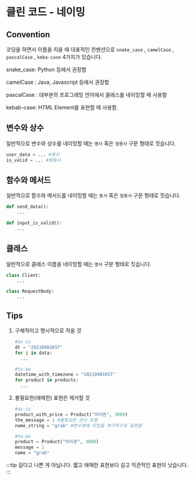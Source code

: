 # 클린 코드 - 네이밍

## Convention

코딩을 하면서 이름을 지을 때 대표적인 컨벤션으로 `snake_case` , `camelCase` , `pascalCase` , `keba-case` 4가지가 있습니다.

snake_case: Python 등에서 권장함

camelCase : Java, Javascript 등에서 권장함

pascalCase : 대부분의 프로그래밍 언어에서 클래스를 네이밍할 때 사용함

kebab-case: HTML Element를 표현할 때 사용함.

## 변수와 상수

일반적으로 변수와 상수를 네이밍할 때는 `명사` 혹은 `형용사` 구문 형태로 짓습니다.

```python
user_data = ... #명사
is_valid = ... #형용사
```

## 함수와 메서드

일반적으로 함수와 메서드를 네이밍할 때는 `동사` 혹은 `형용사` 구문 형태로 짓습니다.

```python
def send_data():
    ...

def input_is_valid():
    ...
```

## 클래스

일반적으로 클래스 이름을 네이밍할 때는 `명사` 구문 형태로 짓습니다.

```python
class Client:
    ...

class RequestBody:
    ...
```

## Tips

1. 구체적이고 명시적으로 적을 것

   ```python
   #as-is
   dt = "20210901KST"
   for i in data:
     ...
   
   #to-be
   datetime_with_timezone = "20210901KST"
   for product in products:
     ...
   
   ```

2. 불필요한(애매한) 표현은 제거할 것

   ```python
   #as-is
   product_with_price = Product("아이폰", 3000)
   the_message = 1 #불필요한 관사 포함
   name_string = "grab" #변수명에 타입을 부가적으로 표현함
   
   #to-be
   product = Product("아이폰", 3000) 
   message = 1
   name = "grab"
   
   ```

:::tip 
길다고 나쁜 게 아닙니다. 짧고 애매한 표현보다 길고 직관적인 표현이 낫습니다. 
:::